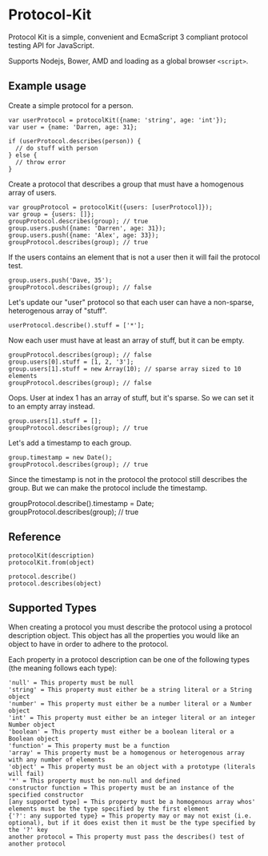 Protocol-Kit
===============

Protocol Kit is a simple, convenient and EcmaScript 3 compliant protocol testing API for JavaScript.

Supports Nodejs, Bower, AMD and loading as a global browser `<script>`.



## Example usage

Create a simple protocol for a person.

    var userProtocol = protocolKit({name: 'string', age: 'int'});
    var user = {name: 'Darren, age: 31};
   
    if (userProtocol.describes(person)) {
      // do stuff with person
    } else {
      // throw error
    }

Create a protocol that describes a group that must have a homogenous array of users.

    var groupProtocol = protocolKit({users: [userProtocol]});
    var group = {users: []};
    groupProtocol.describes(group); // true
    group.users.push({name: 'Darren', age: 31});
    group.users.push({name: 'Alex', age: 33});
    groupProtocol.describes(group); // true

If the users contains an element that is not a user then it will fail the protocol test.

    group.users.push('Dave, 35');
    groupProtocol.describes(group); // false

Let's update our "user" protocol so that each user can have a non-sparse, heterogenous array of "stuff".

    userProtocol.describe().stuff = ['*'];

Now each user must have at least an array of stuff, but it can be empty.

    groupProtocol.describes(group); // false
    group.users[0].stuff = [1, 2, '3'];
    group.users[1].stuff = new Array(10); // sparse array sized to 10 elements
    groupProtocol.describes(group); // false

Oops. User at index 1 has an array of stuff, but it's sparse. So we can set it to an empty array instead.

    group.users[1].stuff = [];
    groupProtocol.describes(group); // true

Let's add a timestamp to each group.

    group.timestamp = new Date();
    groupProtocol.describes(group); // true

Since the timestamp is not in the protocol the protocol still describes the group. But we can make the protocol include the timestamp.

   groupProtocol.describe().timestamp = Date;
   groupProtocol.describes(group); // true

## Reference

    protocolKit(description)
    protocolKit.from(object)

    protocol.describe()
    protocol.describes(object)

## Supported Types

When creating a protocol you must describe the protocol using a protocol description object. This object has all the properties you would like an object to have in order to adhere to the protocol.

Each property in a protocol description can be one of the following types (the meaning follows each type):

    'null' = This property must be null
    'string' = This property must either be a string literal or a String object
    'number' = This property must either be a number literal or a Number object
    'int' = This property must either be an integer literal or an integer Number object
    'boolean' = This property must either be a boolean literal or a Boolean object
    'function' = This property must be a function
    'array' = This property must be a homogenous or heterogenous array with any number of elements
    'object' = This property must be an object with a prototype (literals will fail)
    '*' = This property must be non-null and defined
    constructor function = This property must be an instance of the specified constructor
    [any supported type] = This property must be a homogenous array whos' elements must be the type specified by the first element
    {'?': any supported type} = This property may or may not exist (i.e. optional), but if it does exist then it must be the type specified by the '?' key
    another protocol = This property must pass the describes() test of another protocol

